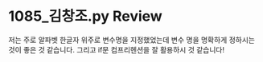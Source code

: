 # 1085_김창조.py Review

저는 주로 알파벳 한글자 위주로 변수명을 지정했었는데 
변수 명을 명확하게 정하시는 것이 좋은 것 같습니다.
그리고 if문 컴프리헨션을 잘 활용하시 것 같습니다!